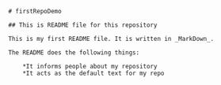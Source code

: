     # firstRepoDemo

    ## This is README file for this repository

    This is my first README file. It is written in _MarkDown_.

    The README does the following things:

        *It informs people about my repository
        *It acts as the default text for my repo
